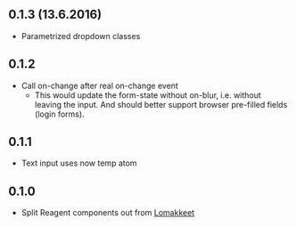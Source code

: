 ## 0.1.3 (13.6.2016)

- Parametrized dropdown classes

## 0.1.2

- Call on-change after real on-change event
    - This would update the form-state without on-blur, i.e. without leaving
    the input. And should better support browser pre-filled fields (login
    forms).

## 0.1.1

- Text input uses now temp atom

## 0.1.0

- Split Reagent components out from [Lomakkeet](https://github.com/metosin/lomakkeet)
